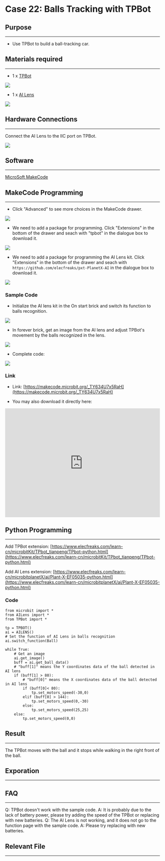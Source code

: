 # Case 22: Balls Tracking with TPBot

## Purpose
---
- Use TPBot to build a ball-tracking car. 

## Materials required
---

- 1 x [TPBot](https://www.elecfreaks.com/tpbot.html)

![](./images/TPBot_tianpeng_case_20_01.png)

- 1 x  [AI Lens](https://www.elecfreaks.com/elecfreaks-smart-ai-lens-kit.html)

![](./images/TPBot_tianpeng_case_20_02.png)





## Hardware Connections
---
Connect the AI Lens to the IIC port on TPBot. 

![](./images/TPBot_tianpeng_case_20_03.png)

## Software 
---
[MicroSoft MakeCode](https://makecode.microbit.org/#)


## MakeCode Programming
---


- Click "Advanced" to see more choices in the MakeCode drawer. 

![](./images/TPBot_tianpeng_case_20_04.png)

- We need to add a package for programming. Click "Extensions" in the bottom of the drawer and seach with "tpbot" in the dialogue box to download it.  

![](./images/TPBot_tianpeng_case_20_05.png)

- We need to add a package for programming the AI Lens kit. Click "Extensions" in the bottom of the drawer and seach with `https://github.com/elecfreaks/pxt-PlanetX-AI` in the dialogue box to download it.  

![](./images/TPBot_tianpeng_case_20_06.png)



### Sample Code

- Initialize the AI lens kit in the On start brick and switch its function to balls recognition. 

![](./images/TPBot_tianpeng_case_21_07.png)

- In forever brick, get an image from the AI lens and adjust TPBot's movement by the balls recognized in the lens. 

![](./images/TPBot_tianpeng_case_22_08.png)

- Complete code:

![](./images/TPBot_tianpeng_case_22_09.png)



### Link
- Link: [https://makecode.microbit.org/_TY634U7x5RaH](https://makecode.microbit.org/_TY634U7x5RaH)

- You may also download it directly here:

<div style="position:relative;height:0;padding-bottom:70%;overflow:hidden;"><iframe style="position:absolute;top:0;left:0;width:100%;height:100%;" src="https://makecode.microbit.org/#pub:_TY634U7x5RaH" frameborder="0" sandbox="allow-popups allow-forms allow-scripts allow-same-origin"></iframe></div>  


## Python Programming
---
Add TPBot extension: [https://www.elecfreaks.com/learn-cn/microbitKit/TPbot_tianpeng/TPbot-python.html](https://www.elecfreaks.com/learn-cn/microbitKit/TPbot_tianpeng/TPbot-python.html)

Add AI Lens extension: [https://www.elecfreaks.com/learn-cn/microbitplanetX/ai/Plant-X-EF05035-python.html](https://www.elecfreaks.com/learn-cn/microbitplanetX/ai/Plant-X-EF05035-python.html)

### Code

```
from microbit import *
from AILens import *
from TPBot import *

tp = TPBOT()
ai = AILENS()
# Set the function of AI Lens in balls recognition
ai.switch_function(Ball)

while True:
    # Get an image
    ai.get_image()
    buff = ai.get_ball_data()
    # "buff[1]" means the Y coordinates data of the ball detected in AI lens 
    if (buff[1] > 80):
        # "buff[0]" means the X coordinates data of the ball detected in AI lens
        if (buff[0]< 80):
            tp.set_motors_speed(-30,0)  
        elif (buff[0] > 144):
            tp.set_motors_speed(0,-30)
        else:
            tp.set_motors_speed(25,25)
    else:
        tp.set_motors_speed(0,0)
```

## Result
---
The TPBot moves with the ball and it stops while walking in the right front of the ball. 


## Exporation
---


## FAQ
---
Q: TPBot doesn't work with the sample code. 
A: It is probably due to the lack of battery power, please try adding the speed of the TPBot or replacing with new batteries. 
Q: The AI Lens is not working,  and it does not go to the function page with the sample code. 
A: Please try replacing with new batteries. 

## Relevant File
---

